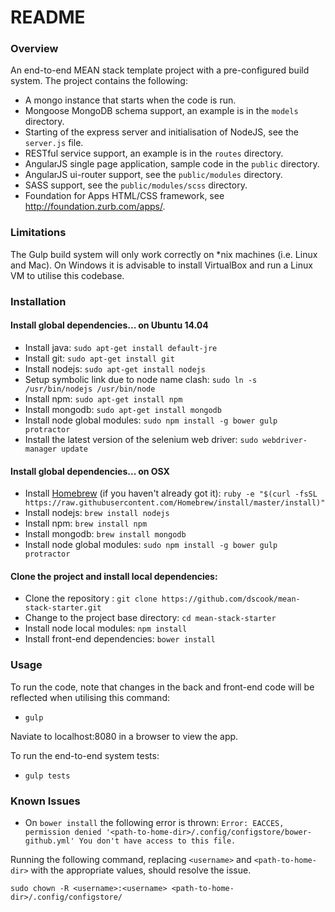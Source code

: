 # README #

### Overview ###

An end-to-end MEAN stack template project with a pre-configured build system.  The project contains the following:

* A mongo instance that starts when the code is run.
* Mongoose MongoDB schema support, an example is in the `models` directory.
* Starting of the express server and initialisation of NodeJS, see the `server.js` file.
* RESTful service support, an example is in the `routes` directory.
* AngularJS single page application, sample code in the `public` directory.
* AngularJS ui-router support, see the `public/modules` directory.
* SASS support, see the `public/modules/scss` directory.
* Foundation for Apps HTML/CSS framework, see http://foundation.zurb.com/apps/.

### Limitations ###

The Gulp build system will only work correctly on *nix machines (i.e. Linux and Mac).  On Windows it is advisable to install VirtualBox and run a Linux VM to utilise this codebase.

### Installation 

#### Install global dependencies... on Ubuntu 14.04 ###

* Install java: `sudo apt-get install default-jre`
* Install git: `sudo apt-get install git`
* Install nodejs: `sudo apt-get install nodejs`
* Setup symbolic link due to node name clash: `sudo ln -s /usr/bin/nodejs /usr/bin/node`
* Install npm: `sudo apt-get install npm`
* Install mongodb: `sudo apt-get install mongodb`
* Install node global modules: `sudo npm install -g bower gulp protractor`
* Install the latest version of the selenium web driver: `sudo webdriver-manager update`

#### Install global dependencies... on OSX ###

* Install [Homebrew](http://brew.sh/) (if you haven't already got it): `ruby -e "$(curl -fsSL https://raw.githubusercontent.com/Homebrew/install/master/install)"`
* Install nodejs: `brew install nodejs`
* Install npm: `brew install npm`
* Install mongodb: `brew install mongodb`
* Install node global modules: `sudo npm install -g bower gulp protractor`

#### Clone the project and install local dependencies:

* Clone the repository : `git clone https://github.com/dscook/mean-stack-starter.git`
* Change to the project base directory: `cd mean-stack-starter`
* Install node local modules: `npm install`
* Install front-end dependencies: `bower install`

### Usage ###

To run the code, note that changes in the back and front-end code will be reflected when utilising this command:

* `gulp`

Naviate to localhost:8080 in a browser to view the app.

To run the end-to-end system tests:

* `gulp tests`

### Known Issues ###

* On `bower install` the following error is thrown: `Error: EACCES, permission denied '<path-to-home-dir>/.config/configstore/bower-github.yml' You don't have access to this file.`

Running the following command, replacing `<username>` and `<path-to-home-dir>` with the appropriate values, should resolve the issue.

`sudo chown -R <username>:<username> <path-to-home-dir>/.config/configstore/`
